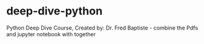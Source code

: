 # deep-dive-python
Python Deep Dive Course, Created by: Dr. Fred Baptiste - combine the Pdfs and jupyter notebook with together
